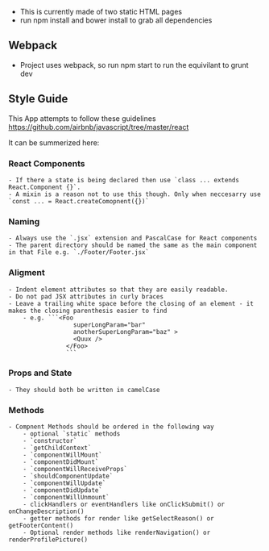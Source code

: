 - This is currently made of two static HTML pages
- run npm install and bower install to grab all dependencies

## Webpack
- Project uses webpack, so run npm start to run the equivilant to grunt dev

## Style Guide
This App attempts to follow these guidelines https://github.com/airbnb/javascript/tree/master/react

It can be summerized here:

### React Components
    - If there a state is being declared then use `class ... extends React.Component {}`.
    - A mixin is a reason not to use this though. Only when neccesarry use `const ... = React.createComopnent({})`

### Naming
    - Always use the `.jsx` extension and PascalCase for React components
    - The parent directory should be named the same as the main component in that File e.g. `./Footer/Footer.jsx`

### Aligment
    - Indent element attributes so that they are easily readable.
    - Do not pad JSX attributes in curly braces
    - Leave a trailing white space before the closing of an element - it makes the closing parenthesis easier to find
        - e.g. ```<Foo
                      superLongParam="bar"
                      anotherSuperLongParam="baz" >
                      <Quux />
                    </Foo>
                    ```

### Props and State
    - They should both be written in camelCase


### Methods
    - Compnent Methods should be ordered in the following way
        - optional `static` methods
        - `constructor`
        - `getChildContext`
        - `componentWillMount`
        - `componentDidMount`
        - `componentWillReceiveProps`
        - `shouldComponentUpdate`
        - `componentWillUpdate`
        - `componentDidUpdate`
        - `componentWillUnmount`
        - clickHandlers or eventHandlers like onClickSubmit() or onChangeDescription()
        - getter methods for render like getSelectReason() or getFooterContent()
        - Optional render methods like renderNavigation() or renderProfilePicture()
